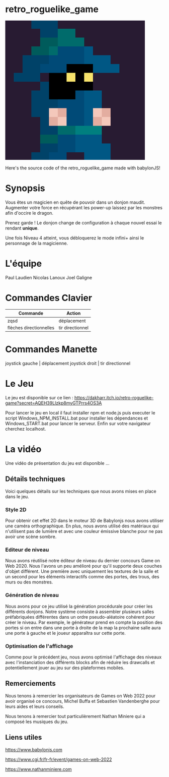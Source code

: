 # retro_roguelike_game

![retro_logo](itch/screen1.png)

Here's the source code of the retro_roguelike_game made with babylonJS!

# Synopsis

Vous êtes un magicien en quête de pouvoir dans un donjon maudit. Augmenter votre force en récupérant les power-up laissez par les monstres afin d'occire le dragon.

Prenez garde ! Le donjon change de configuration à chaque nouvel essai le rendant **unique**.

Une fois Niveau 4 atteint, vous débloquerez le mode infini+ ainsi le personnage de la magicienne.

# L'équipe

Paul Laudien
Nicolas Lanoux
Joel Galigne

# Commandes Clavier

Commande | Action
--------- | ----------
zqsd | déplacement
flèches directionnelles | tir directionnel

# Commandes Manette

joystick gauche | déplacement
joystick droit | tir directionnel

# Le Jeu

Le jeu est disponible sur ce lien : https://dakharr.itch.io/retro-roguelike-game?secret=AQEH39Llzkp8myGTPrrs4OS3A

Pour lancer le jeu en local il faut installer npm et node.js puis executer le script Windows_NPM_INSTALL.bat pour installer les dépendances et Windows_START.bat pour lancer le serveur. Enfin sur votre navigateur cherchez localhost.

# La vidéo

Une vidéo de présentation du jeu est disponible ...

## Détails techniques

Voici quelques détails sur les techniques que nous avons mises en place dans le jeu.

### Style 2D

Pour obtenir cet effet 2D dans le moteur 3D de Babylonjs nous avons utiliser une caméra orthographique. En plus, nous avons utilisé des matériaux qui n'utilisent pas de lumière et avec une couleur émissive blanche pour ne pas avoir une scène sombre.

### Editeur de niveau

Nous avons réutilisé notre éditeur de niveau du dernier concours Game on Web 2020. Nous l'avons un peu amélioré pour qu'il supporte deux couches d'objet différent. Une première avec uniquement les textures de la salle et un second pour les éléments interactifs comme des portes, des trous, des murs ou des monstres.

### Génération de niveau

Nous avons pour ce jeu utilisé la génération procédurale pour créer les différents donjons. Notre système consiste à assembler plusieurs salles préfabriquées différentes dans un ordre pseudo-aléatoire cohérent pour créer le niveau. Par exemple, le générateur prend en compte la position des portes si on entre dans une porte à droite de la map la prochaine salle aura une porte à gauche et le joueur apparaîtra sur cette porte.

### Optimisation de l'affichage

Comme pour le précédent jeu, nous avons optimisé l'affichage des niveaux avec l'instanciation des différents blocks afin de réduire les drawcalls et potentiellement jouer au jeu sur des plateformes mobiles.

## Remerciements

Nous tenons à remercier les organisateurs de Games on Web 2022 pour avoir organisé ce concours, Michel Buffa et Sebastien Vandenberghe pour leurs aides et leurs conseils.

Nous tenons à remercier tout particulièrement Nathan Miniere qui a composé les musiques du jeu.


## Liens utiles

https://www.babylonjs.com

https://www.cgi.fr/fr-fr/event/games-on-web-2022

https://www.nathanminiere.com
